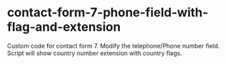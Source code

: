 # contact-form-7-phone-field-with-flag-and-extension
Custom code for contact form 7. Modify the telephone/Phone number field. Script will show country number extension with country flags.
